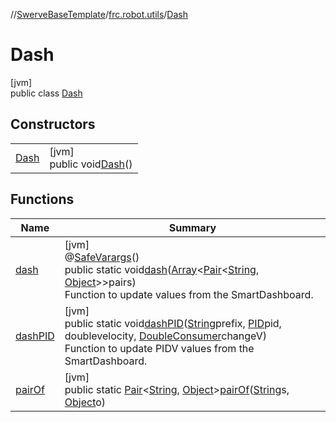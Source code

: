 //[SwerveBaseTemplate](../../../index.md)/[frc.robot.utils](../index.md)/[Dash](index.md)

# Dash

[jvm]\
public class [Dash](index.md)

## Constructors

| | |
|---|---|
| [Dash](-dash.md) | [jvm]<br>public void[Dash](-dash.md)() |

## Functions

| Name | Summary |
|---|---|
| [dash](dash.md) | [jvm]<br>@[SafeVarargs](https://docs.oracle.com/javase/8/docs/api/java/lang/SafeVarargs.html)()<br>public static void[dash](dash.md)([Array](https://kotlinlang.org/api/latest/jvm/stdlib/kotlin/-array/index.html)&lt;[Pair](https://kotlinlang.org/api/latest/jvm/stdlib/kotlin/-pair/index.html)&lt;[String](https://docs.oracle.com/javase/8/docs/api/java/lang/String.html), [Object](https://docs.oracle.com/javase/8/docs/api/java/lang/Object.html)&gt;&gt;pairs)<br>Function to update values from the SmartDashboard. |
| [dashPID](dash-p-i-d.md) | [jvm]<br>public static void[dashPID](dash-p-i-d.md)([String](https://docs.oracle.com/javase/8/docs/api/java/lang/String.html)prefix, [PID](../-p-i-d/index.md)pid, doublevelocity, [DoubleConsumer](https://docs.oracle.com/javase/8/docs/api/java/util/function/DoubleConsumer.html)changeV)<br>Function to update PIDV values from the SmartDashboard. |
| [pairOf](pair-of.md) | [jvm]<br>public static [Pair](https://kotlinlang.org/api/latest/jvm/stdlib/kotlin/-pair/index.html)&lt;[String](https://docs.oracle.com/javase/8/docs/api/java/lang/String.html), [Object](https://docs.oracle.com/javase/8/docs/api/java/lang/Object.html)&gt;[pairOf](pair-of.md)([String](https://docs.oracle.com/javase/8/docs/api/java/lang/String.html)s, [Object](https://docs.oracle.com/javase/8/docs/api/java/lang/Object.html)o) |
